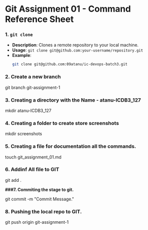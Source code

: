 # Git Assignment 01 - Command Reference Sheet

### 1. `git clone`
- **Description**: Clones a remote repository to your local machine.
- **Usage**: `git clone git@github.com:your-username/repository.git`
- **Example**:
  ```bash
  git clone git@github.com:09atanu/ic-devops-batch3.git


### 2. Create a new branch

   git branch git-assignment-1


### 3.  Creating a directory with the Name - atanu-ICDB3_127
   mkdir atanu-ICDB3_127

### 4. Creating a folder to create store screenshots
mkdir screenshots

### 5. Creating a file for documentation all the commands.
touch git_assignment_01.md 

### 6. Addinf All file to GIT
git add .

**###7. Commiting the stage to git.**

git commit -m "Commit Message."


### 8. Pushing the local repo to GIT.
git push origin git-assignment-1



